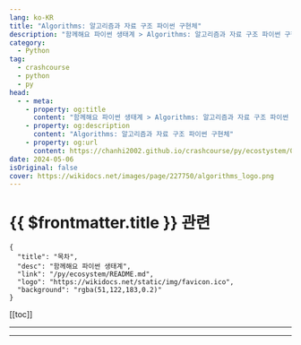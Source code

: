 ```yaml
---
lang: ko-KR
title: "Algorithms: 알고리즘과 자료 구조 파이썬 구현체"
description: "함께해요 파이썬 생태계 > Algorithms: 알고리즘과 자료 구조 파이썬 구현체"
category:
  - Python
tag: 
  - crashcourse
  - python
  - py
head:
  - - meta:
    - property: og:title
      content: "함께해요 파이썬 생태계 > Algorithms: 알고리즘과 자료 구조 파이썬 구현체"
    - property: og:description
      content: "Algorithms: 알고리즘과 자료 구조 파이썬 구현체"
    - property: og:url
      content: https://chanhi2002.github.io/crashcourse/py/ecostystem/03/algorithms.html
date: 2024-05-06
isOriginal: false
cover: https://wikidocs.net/images/page/227750/algorithms_logo.png
---
```


# {{ $frontmatter.title }} 관련

```component VPCard
{
  "title": "목차",
  "desc": "함께해요 파이썬 생태계",
  "link": "/py/ecosystem/README.md",
  "logo": "https://wikidocs.net/static/img/favicon.ico",
  "background": "rgba(51,122,183,0.2)"
}
```

[[toc]]

---

<SiteInfo
  name="Algorithms: 알고리즘과 자료 구조 파이썬 구현체 | WikiDocs"
  desc="함께해요 파이썬 생태계"
  url="https://wikidocs.net/book/227750"
  logo="https://wikidocs.net/static/img/favicon.ico"
  preview="https://wikidocs.net/images/page/227750/algorithms_logo.png"/>

<!-- TODO: 작성 -->

---

<TagLinks />